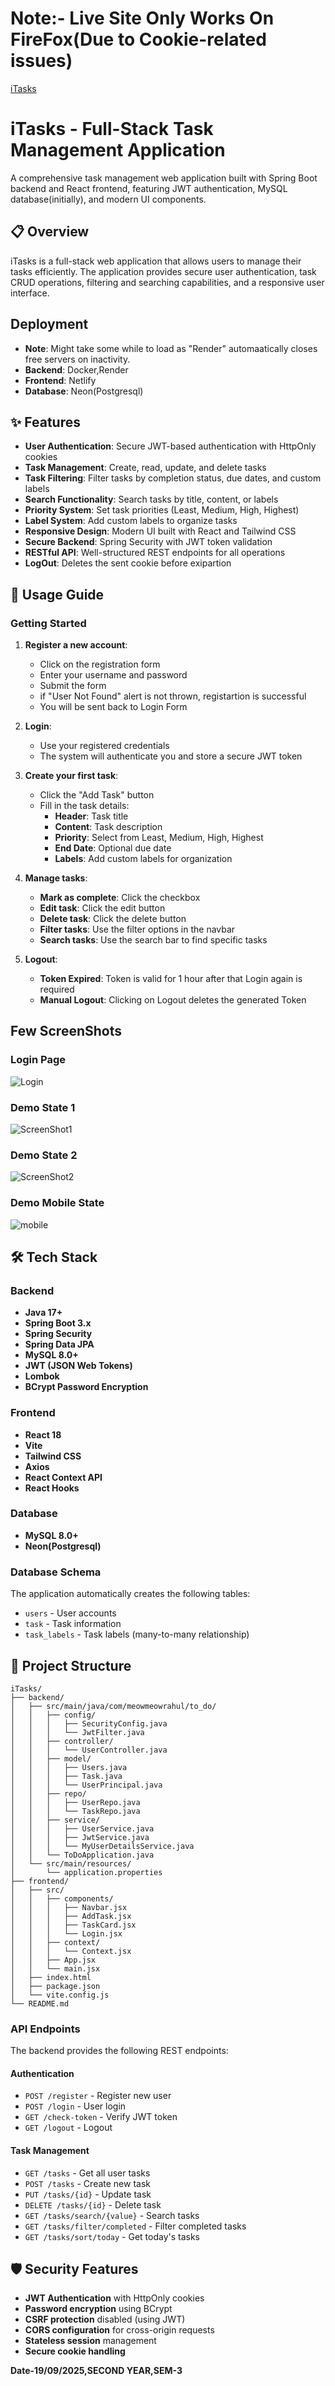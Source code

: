 # Note:- Live Site Only Works On FireFox(Due to Cookie-related issues)

[iTasks](https://cheery-marzipan-f3d0db.netlify.app/)

# iTasks - Full-Stack Task Management Application

A comprehensive task management web application built with Spring Boot backend and React frontend, featuring JWT authentication, MySQL database(initially), and modern UI components.

## 📋 Overview

iTasks is a full-stack web application that allows users to manage their tasks efficiently. The application provides secure user authentication, task CRUD operations, filtering and searching capabilities, and a responsive user interface.

## Deployment

- **Note**: Might take some while to load as "Render" automaatically closes free servers on inactivity.
- **Backend**: Docker,Render
- **Frontend**: Netlify
- **Database**: Neon(Postgresql)

## ✨ Features

- **User Authentication**: Secure JWT-based authentication with HttpOnly cookies
- **Task Management**: Create, read, update, and delete tasks
- **Task Filtering**: Filter tasks by completion status, due dates, and custom labels
- **Search Functionality**: Search tasks by title, content, or labels
- **Priority System**: Set task priorities (Least, Medium, High, Highest)
- **Label System**: Add custom labels to organize tasks
- **Responsive Design**: Modern UI built with React and Tailwind CSS
- **Secure Backend**: Spring Security with JWT token validation
- **RESTful API**: Well-structured REST endpoints for all operations
- **LogOut**: Deletes the sent cookie before exipartion

## 🎯 Usage Guide

### Getting Started

1. **Register a new account**:
   - Click on the registration form
   - Enter your username and password
   -  Submit the form
   - if "User Not Found" alert is not thrown, registartion is successful
   - You will be sent back to Login Form

2. **Login**:
   - Use your registered credentials
   - The system will authenticate you and store a secure JWT token

3. **Create your first task**:
   - Click the "Add Task" button
   - Fill in the task details:
     - **Header**: Task title
     - **Content**: Task description
     - **Priority**: Select from Least, Medium, High, Highest
     - **End Date**: Optional due date
     - **Labels**: Add custom labels for organization

4. **Manage tasks**:
   - **Mark as complete**: Click the checkbox
   - **Edit task**: Click the edit button
   - **Delete task**: Click the delete button
   - **Filter tasks**: Use the filter options in the navbar
   - **Search tasks**: Use the search bar to find specific tasks

5. **Logout**:
   - **Token Expired**: Token is valid for 1 hour after that Login again is required
   - **Manual Logout**: Clicking on Logout deletes the generated Token
  
## Few ScreenShots 

### Login Page

![Login](/img/login-page.png)

### Demo State 1

![ScreenShot1](/img/img1.png)

### Demo State 2

![ScreenShot2](/img/img2.png)

### Demo Mobile State

![mobile](/img/mobile-page.png)


## 🛠 Tech Stack

### Backend
- **Java 17+**
- **Spring Boot 3.x**
- **Spring Security**
- **Spring Data JPA**
- **MySQL 8.0+**
- **JWT (JSON Web Tokens)**
- **Lombok**
- **BCrypt Password Encryption**

### Frontend
- **React 18**
- **Vite**
- **Tailwind CSS**
- **Axios**
- **React Context API**
- **React Hooks**

### Database
- **MySQL 8.0+**
- **Neon(Postgresql)**

### Database Schema

The application automatically creates the following tables:
- `users` - User accounts
- `task` - Task information
- `task_labels` - Task labels (many-to-many relationship)

## 📁 Project Structure

```
iTasks/
├── backend/
│   ├── src/main/java/com/meowmeowrahul/to_do/
│   │   ├── config/
│   │   │   ├── SecurityConfig.java
│   │   │   └── JwtFilter.java
│   │   ├── controller/
│   │   │   └── UserController.java
│   │   ├── model/
│   │   │   ├── Users.java
│   │   │   ├── Task.java
│   │   │   └── UserPrincipal.java
│   │   ├── repo/
│   │   │   ├── UserRepo.java
│   │   │   └── TaskRepo.java
│   │   ├── service/
│   │   │   ├── UserService.java
│   │   │   ├── JwtService.java
│   │   │   └── MyUserDetailsService.java
│   │   └── ToDoApplication.java
│   └── src/main/resources/
│       └── application.properties
├── frontend/
│   ├── src/
│   │   ├── components/
│   │   │   ├── Navbar.jsx
│   │   │   ├── AddTask.jsx
│   │   │   ├── TaskCard.jsx
│   │   │   └── Login.jsx
│   │   ├── context/
│   │   │   └── Context.jsx
│   │   ├── App.jsx
│   │   └── main.jsx
│   ├── index.html
│   ├── package.json
│   └── vite.config.js
└── README.md
```
### API Endpoints

The backend provides the following REST endpoints:

#### Authentication
- `POST /register` - Register new user
- `POST /login` - User login
- `GET /check-token` - Verify JWT token
- `GET /logout` - Logout

#### Task Management
- `GET /tasks` - Get all user tasks
- `POST /tasks` - Create new task
- `PUT /tasks/{id}` - Update task
- `DELETE /tasks/{id}` - Delete task
- `GET /tasks/search/{value}` - Search tasks
- `GET /tasks/filter/completed` - Filter completed tasks
- `GET /tasks/sort/today` - Get today's tasks

## 🛡️ Security Features

- **JWT Authentication** with HttpOnly cookies
- **Password encryption** using BCrypt
- **CSRF protection** disabled (using JWT)
- **CORS configuration** for cross-origin requests
- **Stateless session** management
- **Secure cookie handling**

**Date-19/09/2025,SECOND YEAR,SEM-3**
